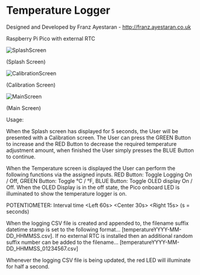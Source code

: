 # Temperature Logger

Designed and Developed by Franz Ayestaran - http://franz.ayestaran.co.uk

Raspberry Pi Pico with external RTC

![SplashScreen](https://github.com/Code-Munkeys/TemperatureLogger/assets/1928315/a2cc1dbf-63b9-47ec-b51d-ba86650b9cf5)

(Splash Screen)

![CalibrationScreen](https://github.com/Code-Munkeys/TemperatureLogger/assets/1928315/dbb6d0c4-f885-4447-8070-91ca05a930c5)

(Calibration Screen)

![MainScreen](https://github.com/Code-Munkeys/TemperatureLogger/assets/1928315/b99f41a5-70cb-4808-b770-5c9e0655f9a0)

(Main Screen)

Usage:

When the Splash screen has displayed for 5 seconds, the User will be presented with a Calibration screen. The User can press the GREEN Button to increase and the RED Button to decrease the required temperature adjustment amount, when finished the User simply presses the BLUE Button to continue.

When the Temperature screen is displayed the User can perform the following functions via the assigned inputs. RED Button: Toggle Logging On / Off, GREEN Button: Toggle °C / °F, BLUE Button: Toggle OLED display On / Off. When the OLED Display is in the off state, the Pico onboard LED is illuminated to show the temperature logger is on.

POTENTIOMETER: Interval time <Left 60s> <Center 30s> <Right 15s> (s = seconds)

When the logging CSV file is created and appended to, the filename suffix datetime stamp is set to the following format... [temperatureYYYY-MM-DD_HHMMSS.csv]. If no external RTC is installed then an additional random suffix number can be added to the filename... [temperatureYYYY-MM-DD_HHMMSS_01234567.csv]

Whenever the logging CSV file is being updated, the red LED will illuminate for half a second.
